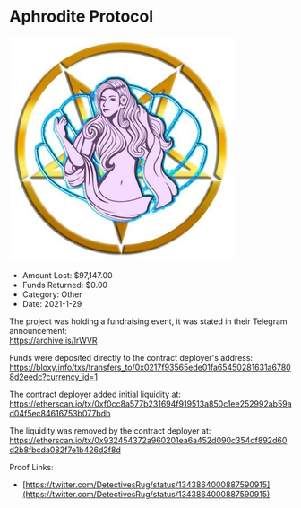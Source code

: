 # Aphrodite Protocol
![Aphrodite Protocol](/rektimages/Aphrodite-Protocol.png)
- Amount Lost: $97,147.00
- Funds Returned: $0.00
- Category: Other
- Date: 2021-1-29

The project was holding a fundraising event, it was stated in their Telegram announcement:  
https://archive.is/lrWVR  
  
Funds were deposited directly to the contract deployer's address:  
https://bloxy.info/txs/transfers_to/0x0217f93565ede01fa65450281631a67808d2eedc?currency_id=1  
  
The contract deployer added initial liquidity at:  
https://etherscan.io/tx/0xf0cc8a577b231694f919513a850c1ee252992ab59ad04f5ec84616753b077bdb  
  
The liquidity was removed by the contract deployer at:  
https://etherscan.io/tx/0x932454372a960201ea6a452d090c354df892d60d2b8fbcda082f7e1b426d2f8d


Proof Links:
- [https://twitter.com/DetectivesRug/status/1343864000887590915](https://twitter.com/DetectivesRug/status/1343864000887590915)


